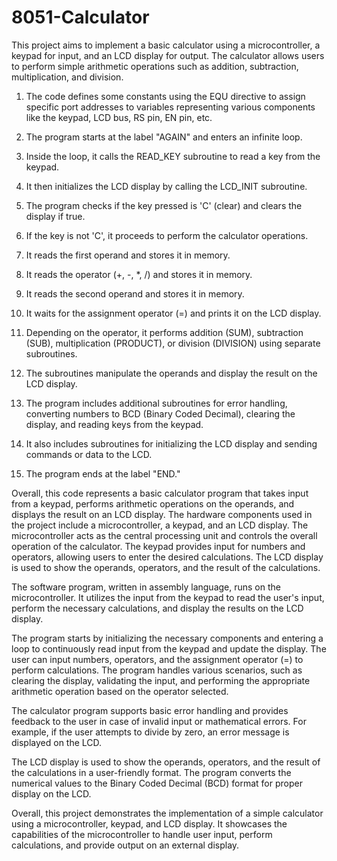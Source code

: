 # 8051-Calculator
This project aims to implement a basic calculator using a microcontroller, a keypad for input, and an LCD display for output. The calculator allows users to perform simple arithmetic operations such as addition, subtraction, multiplication, and division.

1. The code defines some constants using the EQU directive to assign specific port addresses to variables representing various components like the keypad, LCD bus, RS pin, EN pin, etc.

2. The program starts at the label "AGAIN" and enters an infinite loop.

3. Inside the loop, it calls the READ_KEY subroutine to read a key from the keypad.

4. It then initializes the LCD display by calling the LCD_INIT subroutine.

5. The program checks if the key pressed is 'C' (clear) and clears the display if true.

6. If the key is not 'C', it proceeds to perform the calculator operations.

7. It reads the first operand and stores it in memory.

8. It reads the operator (+, -, *, /) and stores it in memory.

9. It reads the second operand and stores it in memory.

10. It waits for the assignment operator (=) and prints it on the LCD display.

11. Depending on the operator, it performs addition (SUM), subtraction (SUB), multiplication (PRODUCT), or division (DIVISION) using separate subroutines.

12. The subroutines manipulate the operands and display the result on the LCD display.

13. The program includes additional subroutines for error handling, converting numbers to BCD (Binary Coded Decimal), clearing the display, and reading keys from the keypad.

14. It also includes subroutines for initializing the LCD display and sending commands or data to the LCD.

15. The program ends at the label "END."

Overall, this code represents a basic calculator program that takes input from a keypad, performs arithmetic operations on the operands, and displays the result on an LCD display.
The hardware components used in the project include a microcontroller, a keypad, and an LCD display. The microcontroller acts as the central processing unit and controls the overall operation of the calculator. The keypad provides input for numbers and operators, allowing users to enter the desired calculations. The LCD display is used to show the operands, operators, and the result of the calculations.

The software program, written in assembly language, runs on the microcontroller. It utilizes the input from the keypad to read the user's input, perform the necessary calculations, and display the results on the LCD display.

The program starts by initializing the necessary components and entering a loop to continuously read input from the keypad and update the display. The user can input numbers, operators, and the assignment operator (=) to perform calculations. The program handles various scenarios, such as clearing the display, validating the input, and performing the appropriate arithmetic operation based on the operator selected.

The calculator program supports basic error handling and provides feedback to the user in case of invalid input or mathematical errors. For example, if the user attempts to divide by zero, an error message is displayed on the LCD.

The LCD display is used to show the operands, operators, and the result of the calculations in a user-friendly format. The program converts the numerical values to the Binary Coded Decimal (BCD) format for proper display on the LCD.

Overall, this project demonstrates the implementation of a simple calculator using a microcontroller, keypad, and LCD display. It showcases the capabilities of the microcontroller to handle user input, perform calculations, and provide output on an external display.
